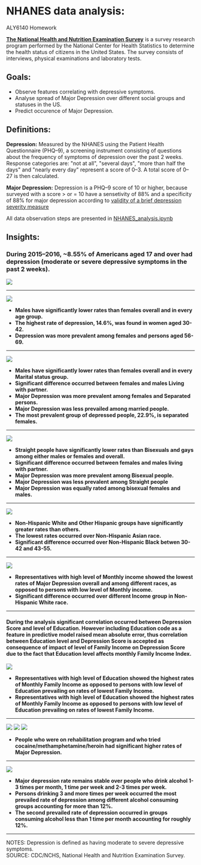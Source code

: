 # NHANES data analysis: 
ALY6140 Homework

[**The National Health and Nutrition Examination Survey**](https://www.cdc.gov/nchs/nhanes/index.htm?CDC_AA_refVal=https%3A%2F%2Fwww.cdc.gov%2Fnchs%2Fnhanes.htm) is a survey research program performed by the National Center for Health Statistics
to determine the health status of citizens in the United States.
The survey consists of interviews, physical examinations and laboratory tests.

## Goals:
* Observe features correlating with depressive symptoms. 
* Analyse spread of Major Depression over different social groups and statuses in the US.
* Predict occurence of Major Depression.

 ## Definitions:
 
**Depression:** Measured by the NHANES using the Patient Health Questionnaire (PHQ–9), a screening instrument consisting of questions about the frequency of symptoms of depression over the past 2 weeks. Response categories are: "not at all", "several days", "more than half the days" and "nearly every day" represent a score of 0–3. A total score of 0–27 is then calculated.

**Major Depression:** Depression is a PHQ–9 score of 10 or higher, because surveyed with a score > or = 10 have a sensetivity of 88% and a specificity of 88% for major depression according to [validity of a brief depression severity measure](https://www.ncbi.nlm.nih.gov/pubmed/11556941)
 
All data observation steps are presented in [NHANES_analysis.ipynb](https://github.com/fedorgrab/nhanes-analysis/blob/master/NHANES_analysis.ipynb)

## Insights:

### During 2015–2016, ~8.55% of Americans aged 17 and over had depression (moderate or severe depressive symptoms in the past 2 weeks). 
![](https://github.com/fedorgrab/nhanes-analysis/blob/master/charts/depression_overall.png?style=centerme)
___
![](https://github.com/fedorgrab/nhanes-analysis/blob/master/charts/depression_gender_age.png)
* **Males have significantly lower rates than females overall and in every age group.**
* **The highest rate of depression, 14.6%, was found in women aged 30-42.**
* **Depression was more prevalent among females and persons aged 56-69.**
___
![](https://github.com/fedorgrab/nhanes-analysis/blob/master/charts/depression_gender_marital.png)
* **Males have significantly lower rates than females overall and in every Marital status group.**
* **Significant difference occurred between females and males Living with partner.**
* **Major Depression was more prevalent among females and Separated persons.**
* **Major Depression was less prevailed among married people.**
* **The most prevalent group of depressed people, 22.9%, is separated females.**
---
![](https://github.com/fedorgrab/nhanes-analysis/blob/master/charts/depression_gender_sexual_orientation.png)
* **Straight people have significantly lower rates than Bisexuals and gays among either males or females and overall.**
* **Significant difference occurred between females and males living with partner.**
* **Major Depression was more prevalent among Bisexual people.**
* **Major Depression was less prevalent among Straight people**
* **Major Depression was equally rated among bisexual females and males.**
---
![](https://github.com/fedorgrab/nhanes-analysis/blob/master/charts/depression_race_age.png)
* **Non-Hispanic White and Other Hispanic groups have significantly greater rates than others.**
* **The lowest rates occurred over Non-Hispanic Asian race.**
* **Significant difference occurred over Non-Hispanic Black betwen 30-42 and 43-55.**
---
![](https://github.com/fedorgrab/nhanes-analysis/blob/master/charts/depression_income_race.png)
* **Representatives with high level of Monthly income showed the lowest rates of Major Depression overall and among different races, as opposed to persons with low level of Monthly income.**
* **Significant difference occurred over different Income group in Non-Hispanic White race.**
---
#### During the analysis significant correlation occurred between Depression Score and level of Education. However including Education code as a feature in predictive model raised mean absolute error, thus correlation between Education level and Depression Score is accepted as consequence of impact of level of Family Income on Depression Score due to the fact that Education level affects monthly Family Income Index.
![](https://github.com/fedorgrab/nhanes-analysis/blob/master/charts/depression_income_education.png)

* **Representatives with high level of Education showed the highest rates of Monthly Family Income as opposed to persons with low level of Education prevailing on rates of lowest Family Income.**
* **Representatives with high level of Education showed the highest rates of Monthly Family Income as opposed to persons with low level of Education prevailing on rates of lowest Family Income.**
---

![](https://github.com/fedorgrab/nhanes-analysis/blob/master/charts/depression_drug_use.png)
![](https://github.com/fedorgrab/nhanes-analysis/blob/master/charts/depression_drug_use_2.png)
![](https://github.com/fedorgrab/nhanes-analysis/blob/master/charts/depression_drug_use_3.png)

* **People who were on rehabilitation program and who tried cocaine/methamphetamine/heroin had significant higher rates of Major Depression.**
---
![](https://github.com/fedorgrab/nhanes-analysis/blob/master/charts/depression_alco_use.png)
* **Major depression rate remains stable over people who drink alcohol 1-3 times per month, 1 time per week and 2-3 times per week.**
* **Persons drinking 3 and more times per week occurred the most prevailed rate of depression among different alcohol consuming groups accounting for more than 12%.**
* **The second prevailed rate of depression occurred in groups consuming alcohol less than 1 time per month accounting for roughly 12%.** 
---

NOTES: Depression is defined as having moderate to severe depressive symptoms. \
SOURCE: CDC/NCHS, National Health and Nutrition Examination Survey.
